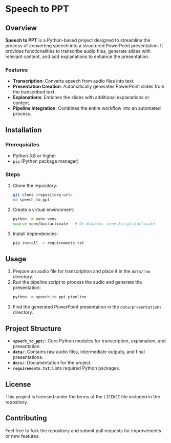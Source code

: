 
# Speech to PPT

## Overview
**Speech to PPT** is a Python-based project designed to streamline the process of converting speech into a structured PowerPoint presentation. It provides functionalities to transcribe audio files, generate slides with relevant content, and add explanations to enhance the presentation.

### Features
- **Transcription**: Converts speech from audio files into text.
- **Presentation Creation**: Automatically generates PowerPoint slides from the transcribed text.
- **Explanations**: Enriches the slides with additional explanations or context.
- **Pipeline Integration**: Combines the entire workflow into an automated process.

## Installation

### Prerequisites
- Python 3.8 or higher
- `pip` (Python package manager)

### Steps
1. Clone the repository:
   ```bash
   git clone <repository-url>
   cd speech_to_ppt
   ```
2. Create a virtual environment:
   ```bash
   python -m venv venv
   source venv/bin/activate   # On Windows: venv\Scripts\activate
   ```
3. Install dependencies:
   ```bash
   pip install -r requirements.txt
   ```

## Usage

1. Prepare an audio file for transcription and place it in the `data/raw` directory.
2. Run the pipeline script to process the audio and generate the presentation:
   ```bash
   python -m speech_to_ppt.pipeline
   ```
3. Find the generated PowerPoint presentation in the `data/presentations` directory.

## Project Structure
- **`speech_to_ppt/`**: Core Python modules for transcription, explanation, and presentation.
- **`data/`**: Contains raw audio files, intermediate outputs, and final presentations.
- **`docs/`**: Documentation for the project.
- **`requirements.txt`**: Lists required Python packages.

## License
This project is licensed under the terms of the `LICENSE` file included in the repository.

## Contributing
Feel free to fork the repository and submit pull requests for improvements or new features.
